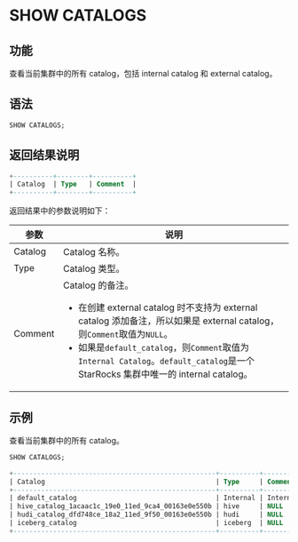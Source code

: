 # SHOW CATALOGS

## 功能

查看当前集群中的所有 catalog，包括 internal catalog 和 external catalog。

## 语法

```SQL
SHOW CATALOGS;
```

## 返回结果说明

```SQL
+----------+--------+----------+
| Catalog  | Type   | Comment  |
+----------+--------+----------+
```

返回结果中的参数说明如下：

| **参数** | **说明**                                                     |
| -------- | ------------------------------------------------------------ |
| Catalog  | Catalog 名称。                                               |
| Type     | Catalog 类型。                                               |
| Comment  | Catalog 的备注。<ul><li>在创建 external catalog 时不支持为 external catalog 添加备注，所以如果是 external catalog，则`Comment`取值为`NULL`。</li><li>如果是`default_catalog`，则`Comment`取值为`Internal Catalog`。`default_catalog`是一个 StarRocks 集群中唯一的 internal catalog。</li></ul> |

## 示例

查看当前集群中的所有 catalog。

```SQL
SHOW CATALOGS;

+---------------------------------------------------+----------+------------------+
| Catalog                                           | Type     | Comment          |
+---------------------------------------------------+----------+------------------+
| default_catalog                                   | Internal | Internal Catalog |
| hive_catalog_1acaac1c_19e0_11ed_9ca4_00163e0e550b | hive     | NULL             |
| hudi_catalog_dfd748ce_18a2_11ed_9f50_00163e0e550b | hudi     | NULL             |
| iceberg_catalog                                   | iceberg  | NULL             |
+---------------------------------------------------+----------+------------------+
```
